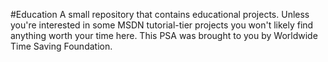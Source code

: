 #Education
A small repository that contains educational projects. Unless you're interested in some MSDN tutorial-tier projects you won't likely find
anything worth your time here. This PSA was brought to you by Worldwide Time Saving Foundation.
